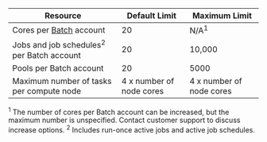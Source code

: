 Resource|Default Limit|Maximum Limit
---|---|---
Cores per [Batch](https://azure.microsoft.com/services/batch/) account|20|N/A<sup>1</sup>
Jobs and job schedules<sup>2</sup> per Batch account|20|10,000
Pools per Batch account|20|5000
Maximum number of tasks per compute node|4 x number of node cores|4 x number of node cores

<sup>1</sup> The number of cores per Batch account can be increased, but the maximum number is unspecified. Contact customer support to discuss increase options.
<sup>2</sup> Includes run-once active jobs and active job schedules.

